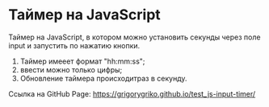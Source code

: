 # Таймер на JavaScript

Таймер на JavaScript, в котором можно установить секунды через поле input и запустить по нажатию кнопки.

1. Таймер имееет формат "hh:mm:ss";
2. ввести можно только цифры;
3. Обновление таймера происходитраз в секунду.

Ссылка на GitHub Page:
https://grigorygriko.github.io/test_js-input-timer/

